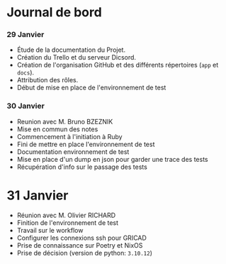 # Journal de bord

### 29 Janvier

* Étude de la documentation du Projet.
* Création du Trello et du serveur Dicsord.
* Création de l'organisation GitHub et des différents répertoires (`app` et `docs`). 
* Attribution des rôles.
* Début de mise en place de l'environnement de test

### 30 Janvier

* Reunion avec M. Bruno BZEZNIK
* Mise en commun des notes
* Commencement à l'initiation à Ruby
* Fini de mettre en place l'environnement de test
* Documentation environnement de test
* Mise en place d'un dump en json pour garder une trace des tests
* Récupération d'info sur le passage des tests

# 31 Janvier

* Réunion avec M. Olivier RICHARD
* Finition de l'environnement de test
* Travail sur le workflow
* Configurer les connexions ssh pour GRICAD
* Prise de connaissance sur Poetry et NixOS
* Prise de décision (version de python: `3.10.12`)

